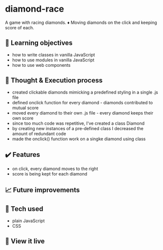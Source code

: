 # diamond-race

A game with racing diamonds. :diamonds: Moving diamonds on the click and keeping score of each.


## :brain: Learning objectives
- how to write classes in vanilla JavaScript
- how to use modules in vanilla JavaScript
- how to use web components

## :thought_balloon: Thought & Execution process
- created clickable diamonds mimicking a predefined styling in a single .js file
- defined onclick function for every diamond - diamonds contributed to mutual score
- moved every diamond to their own .js file - every diamond keeps their own score
- since too much code was repetitive, I've created a class Diamond
- by creating new instances of a pre-defined class I decreased the amount of redundant code
- made the onclick() function work on a singke diamond using class

## :heavy_check_mark: Features
- on click, every diamond moves to the right
- score is being kept for each diamond

## :chart_with_upwards_trend: Future improvements


## :robot: Tech used 
- plain JavaScript
- CSS

## :eyes: View it live

